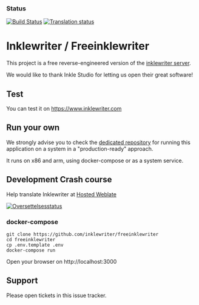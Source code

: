 ### Status
[![Build Status](https://travis-ci.com/inklewriter/freeinklewriter.svg?branch=master)](https://travis-ci.com/inklewriter/freeinklewriter)
[![Translation status](https://hosted.weblate.org/widgets/inklewriter/-/inklewriter-frontend/svg-badge.svg)](https://hosted.weblate.org/engage/inklewriter/)

# Inklewriter / Freeinklewriter

This project is a free reverse-engineered version of the [inklewriter server](https://writer.inklestudios.com).

We would like to thank Inkle Studio for letting us open their great software! 

## Test 

You can test it on https://www.inklewriter.com

## Run your own

We strongly advise you to check the [dedicated repository](https://github.com/inklewriter/freeinklewriter-system) for running this application on a system in a "production-ready" approach.

It runs on x86 and arm, using docker-compose or as a system service.


## Development Crash course

Help translate Inklewriter at [Hosted Weblate](https://hosted.weblate.org/projects/inklewriter/inklewriter-frontend/)

<a href="https://hosted.weblate.org/engage/inklewriter/">
<img src="https://hosted.weblate.org/widgets/inklewriter/-/inklewriter-frontend/multi-auto.svg" alt="Oversettelsesstatus" />
</a>

### docker-compose 

```
git clone https://github.com/inklewriter/freeinklewriter
cd freeinklewriter
cp .env.template .env
docker-compose run
```
Open your browser on http://localhost:3000

## Support 

Please open tickets in this issue tracker. 
